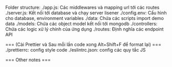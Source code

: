 Folder structure:
./app.js: Các middlewares và mapping url tới các routes
./server.js: Kết nối tới database và chạy server lisener
./config.env: Cấu hình cho database, environment variables
./data: Chứa các scripts import demo data
./models: Chứa các object model kết nối tới mongodb
./controllers: Chứa các logic xử lý chính của ứng dụng
./routes: Định nghĩa các endpoint API

=== (Cài Prettier và Sau mỗi lần code xong Alt+Shift+F để format lại) ===
./prettierrc: config style code
./eslintrc.json: config các quy tắc JS

=== Other notes ===

